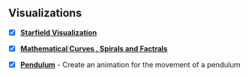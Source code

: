 Visualizations
-----------------
- [x] [**Starfield Visualization**]()
- [x] [**Mathematical Curves , Spirals and Factrals**]()
- [x] [**Pendulum**]() - Create an animation for the movement of a pendulum


